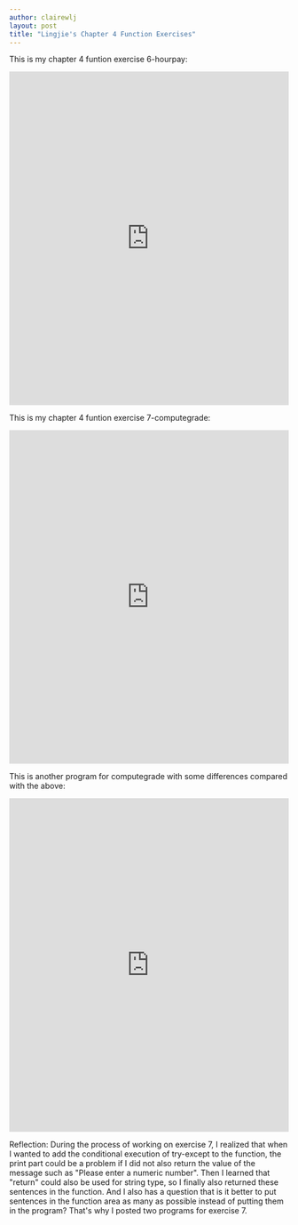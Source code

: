 ```yaml
---
author: clairewlj
layout: post
title: "Lingjie's Chapter 4 Function Exercises"
---
```


This is my chapter 4 funtion exercise 6-hourpay:
<iframe src="https://trinket.io/embed/python/1e68a8884e" width="100%" height="600" frameborder="0" marginwidth="0" marginheight="0" allowfullscreen></iframe>

This is my chapter 4 funtion exercise 7-computegrade:
<iframe src="https://trinket.io/embed/python/1fd87b4c8f" width="100%" height="600" frameborder="0" marginwidth="0" marginheight="0" allowfullscreen></iframe>

This is another program for computegrade with some differences compared with the above:
<iframe src="https://trinket.io/embed/python/e4f38176aa" width="100%" height="600" frameborder="0" marginwidth="0" marginheight="0" allowfullscreen></iframe>

Reflection: During the process of working on exercise 7, I realized that when I wanted to add the conditional execution of try-except to the function, the print part could be a problem if I did not also return the value of the message such as "Please enter a numeric number". Then I learned that "return" could also be used for string type, so I finally also returned these sentences in the function. And I also has a question that is it better to put sentences in the function area as many as possible instead of putting them in the program? That's why I posted two programs for exercise 7.
